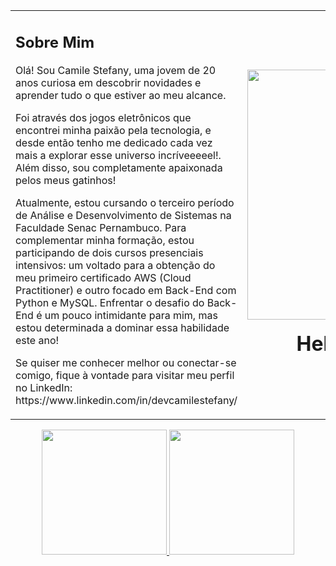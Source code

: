 
<table border="0">
  <tr>
    <td>
      <h2>Sobre Mim</h2>
      <p>Olá! Sou Camile Stefany, uma jovem de 20 anos curiosa em descobrir novidades e aprender tudo o que estiver ao meu alcance.</p>
      <p>Foi através dos jogos eletrônicos que encontrei minha paixão pela tecnologia, e desde então tenho me dedicado cada vez mais a explorar esse universo incríveeeeel!. Além disso, sou completamente apaixonada pelos meus gatinhos!</p>
      <p>Atualmente, estou cursando o terceiro período de Análise e Desenvolvimento de Sistemas na Faculdade Senac Pernambuco. Para complementar minha formação, estou participando de dois cursos presenciais intensivos: um voltado para a obtenção do meu primeiro certificado AWS (Cloud Practitioner) e outro focado em Back-End com Python e MySQL. Enfrentar o desafio do Back-End é um pouco intimidante para mim, mas estou determinada a dominar essa habilidade este ano!</p>
      <p>Se quiser me conhecer melhor ou conectar-se comigo, fique à vontade para visitar meu perfil no LinkedIn: https://www.linkedin.com/in/devcamilestefany/</p>
    </td>
    <td>
      <p><img src="https://media1.giphy.com/media/v1.Y2lkPTc5MGI3NjExemlsYWljMXhhOXRpNHlhNzBwdWhmZ3FndDl1MzJ0eWc5eGNmanlnNCZlcD12MV9pbnRlcm5hbF9naWZfYnlfaWQmY3Q9Zw/13HBDT4QSTpveU/giphy.gif" width="400px" style="float: right;"></p>
      <h1 align="center">Hello World!<img src="https://media2.giphy.com/media/v1.Y2lkPTc5MGI3NjExYm8zMnJ0YXlpcmhnbXQ2Y3lyOXNtcnRpMndhOHY0dDg0NWNjZWVoZyZlcD12MV9pbnRlcm5hbF9naWZfYnlfaWQmY3Q9cw/xUPGcfEAZhlZXCZrbi/giphy.gif" width="50px"></h1>
    </td>
  </tr>
</table>


  <div align="center">
        <a href="https://github.com/camsste">
          <img loading="lazy" height="200em" src="https://github-readme-stats.vercel.app/api?username=camsste&show_icons=true&theme=dracula&include_all_commits=true&count_private=true"/>
          <img loading="lazy" height="200em" src="https://github-readme-stats.vercel.app/api/top-langs/?username=camsste&layout=compact&langs_count=7&theme=dracula"/>
        </a>
      </div>

